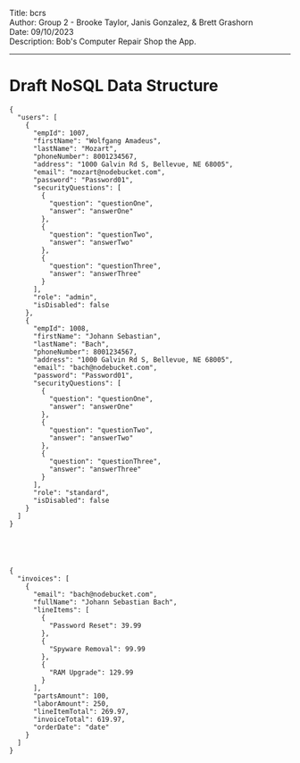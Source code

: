 Title: bcrs    
Author: Group 2 - Brooke Taylor, Janis Gonzalez, & Brett Grashorn  
Date: 09/10/2023  
Description: Bob's Computer Repair Shop the App.  

---

# Draft NoSQL Data Structure 

    {
      "users": [
        {
          "empId": 1007,
          "firstName": "Wolfgang Amadeus",
          "lastName": "Mozart",
          "phoneNumber": 8001234567,
          "address": "1000 Galvin Rd S, Bellevue, NE 68005",
          "email": "mozart@nodebucket.com",
          "password": "Password01",
          "securityQuestions": [
            {
              "question": "questionOne",
              "answer": "answerOne"
            },
            {
              "question": "questionTwo",
              "answer": "answerTwo"
            },
            {
              "question": "questionThree",
              "answer": "answerThree"
            }
          ],
          "role": "admin",
          "isDisabled": false
        },
        {
          "empId": 1008,
          "firstName": "Johann Sebastian",
          "lastName": "Bach",
          "phoneNumber": 8001234567,
          "address": "1000 Galvin Rd S, Bellevue, NE 68005",
          "email": "bach@nodebucket.com",
          "password": "Password01",
          "securityQuestions": [
            {
              "question": "questionOne",
              "answer": "answerOne"
            },
            {
              "question": "questionTwo",
              "answer": "answerTwo"
            },
            {
              "question": "questionThree",
              "answer": "answerThree"
            }
          ],
          "role": "standard",
          "isDisabled": false
        }
      ]
    }





    {
      "invoices": [
        {
          "email": "bach@nodebucket.com",
          "fullName": "Johann Sebastian Bach",
          "lineItems": [
            {
              "Password Reset": 39.99
            },
            {
              "Spyware Removal": 99.99
            },
            {
              "RAM Upgrade": 129.99
            }
          ],
          "partsAmount": 100,
          "laborAmount": 250,
          "lineItemTotal": 269.97,
          "invoiceTotal": 619.97,
          "orderDate": "date"
        }
      ]
    }



